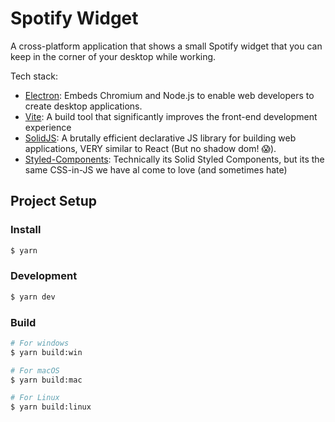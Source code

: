 # Spotify Widget

A cross-platform application that shows a small Spotify widget that you can keep in the corner of your desktop while working.

Tech stack:

- [Electron](https://www.electronjs.org/): Embeds Chromium and Node.js to enable web developers to create desktop applications.
- [Vite](https://vitejs.dev/): A build tool that significantly improves the front-end development experience
- [SolidJS](https://www.solidjs.com/): A brutally efficient declarative JS library for building web applications, VERY similar to React (But no shadow dom! 😱).
- [Styled-Components](https://github.com/solidjs/solid-styled-components): Technically its Solid Styled Components, but its the same CSS-in-JS we have al come to love (and sometimes hate)

## Project Setup

### Install

```bash
$ yarn
```

### Development

```bash
$ yarn dev
```

### Build

```bash
# For windows
$ yarn build:win

# For macOS
$ yarn build:mac

# For Linux
$ yarn build:linux
```
